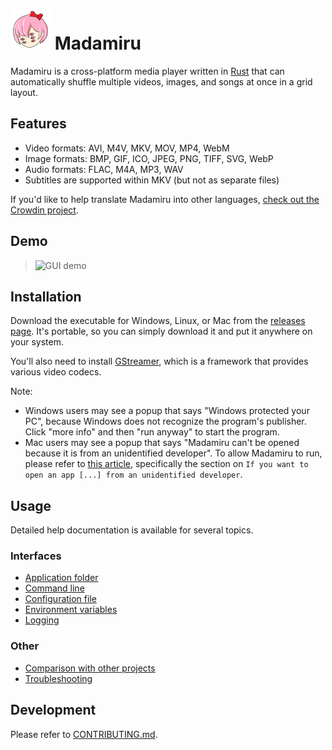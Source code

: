 # <img src="assets/icon.svg" alt="Logo" width="64" height="64"> Madamiru
Madamiru is a cross-platform media player written in [Rust](https://www.rust-lang.org)
that can automatically shuffle multiple videos, images, and songs at once in a grid layout.

## Features
* Video formats: AVI, M4V, MKV, MOV, MP4, WebM
* Image formats: BMP, GIF, ICO, JPEG, PNG, TIFF, SVG, WebP
* Audio formats: FLAC, M4A, MP3, WAV
* Subtitles are supported within MKV (but not as separate files)

If you'd like to help translate Madamiru into other languages,
[check out the Crowdin project](https://crowdin.com/project/madamiru).

## Demo
> ![GUI demo](docs/demo-gui.gif)

## Installation
Download the executable for Windows, Linux, or Mac from the
[releases page](https://github.com/mtkennerly/madamiru/releases).
It's portable, so you can simply download it and put it anywhere on your system.

You'll also need to install [GStreamer](https://gstreamer.freedesktop.org/download),
which is a framework that provides various video codecs.

<!--
If you prefer, Madamiru is also available via
[Winget, Scoop, Flatpak, and Cargo](docs/help/installation.md).
-->

Note:

* Windows users may see a popup that says
  "Windows protected your PC",
  because Windows does not recognize the program's publisher.
  Click "more info" and then "run anyway" to start the program.
* Mac users may see a popup that says
  "Madamiru can't be opened because it is from an unidentified developer".
  To allow Madamiru to run, please refer to [this article](https://support.apple.com/en-us/102445),
  specifically the section on `If you want to open an app [...] from an unidentified developer`.

## Usage
Detailed help documentation is available for several topics.

### Interfaces
* [Application folder](/docs/help/application-folder.md)
* [Command line](/docs/help/command-line.md)
* [Configuration file](/docs/help/configuration-file.md)
* [Environment variables](/docs/help/environment-variables.md)
* [Logging](/docs/help/logging.md)

### Other
* [Comparison with other projects](/docs/help/comparison-with-other-projects.md)
* [Troubleshooting](/docs/help/troubleshooting.md)

## Development
Please refer to [CONTRIBUTING.md](./CONTRIBUTING.md).
